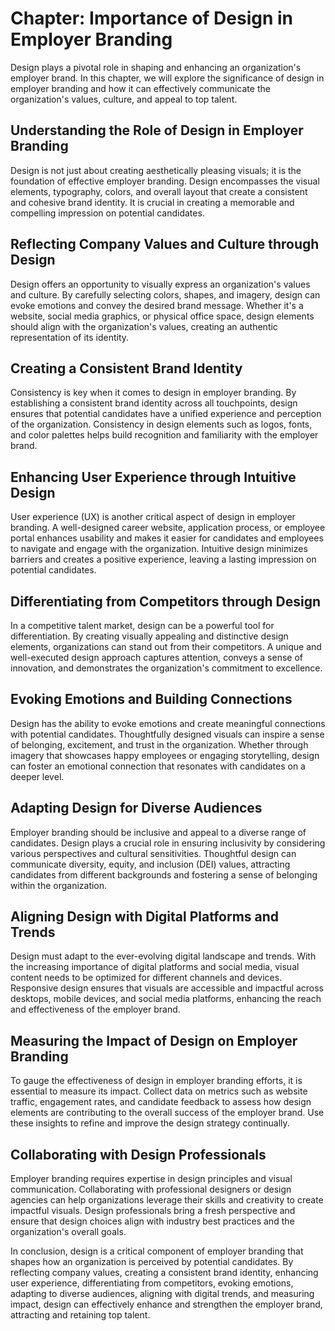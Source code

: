 Chapter: Importance of Design in Employer Branding
==================================================

Design plays a pivotal role in shaping and enhancing an organization's employer brand. In this chapter, we will explore the significance of design in employer branding and how it can effectively communicate the organization's values, culture, and appeal to top talent.

Understanding the Role of Design in Employer Branding
-----------------------------------------------------

Design is not just about creating aesthetically pleasing visuals; it is the foundation of effective employer branding. Design encompasses the visual elements, typography, colors, and overall layout that create a consistent and cohesive brand identity. It is crucial in creating a memorable and compelling impression on potential candidates.

Reflecting Company Values and Culture through Design
----------------------------------------------------

Design offers an opportunity to visually express an organization's values and culture. By carefully selecting colors, shapes, and imagery, design can evoke emotions and convey the desired brand message. Whether it's a website, social media graphics, or physical office space, design elements should align with the organization's values, creating an authentic representation of its identity.

Creating a Consistent Brand Identity
------------------------------------

Consistency is key when it comes to design in employer branding. By establishing a consistent brand identity across all touchpoints, design ensures that potential candidates have a unified experience and perception of the organization. Consistency in design elements such as logos, fonts, and color palettes helps build recognition and familiarity with the employer brand.

Enhancing User Experience through Intuitive Design
--------------------------------------------------

User experience (UX) is another critical aspect of design in employer branding. A well-designed career website, application process, or employee portal enhances usability and makes it easier for candidates and employees to navigate and engage with the organization. Intuitive design minimizes barriers and creates a positive experience, leaving a lasting impression on potential candidates.

Differentiating from Competitors through Design
-----------------------------------------------

In a competitive talent market, design can be a powerful tool for differentiation. By creating visually appealing and distinctive design elements, organizations can stand out from their competitors. A unique and well-executed design approach captures attention, conveys a sense of innovation, and demonstrates the organization's commitment to excellence.

Evoking Emotions and Building Connections
-----------------------------------------

Design has the ability to evoke emotions and create meaningful connections with potential candidates. Thoughtfully designed visuals can inspire a sense of belonging, excitement, and trust in the organization. Whether through imagery that showcases happy employees or engaging storytelling, design can foster an emotional connection that resonates with candidates on a deeper level.

Adapting Design for Diverse Audiences
-------------------------------------

Employer branding should be inclusive and appeal to a diverse range of candidates. Design plays a crucial role in ensuring inclusivity by considering various perspectives and cultural sensitivities. Thoughtful design can communicate diversity, equity, and inclusion (DEI) values, attracting candidates from different backgrounds and fostering a sense of belonging within the organization.

Aligning Design with Digital Platforms and Trends
-------------------------------------------------

Design must adapt to the ever-evolving digital landscape and trends. With the increasing importance of digital platforms and social media, visual content needs to be optimized for different channels and devices. Responsive design ensures that visuals are accessible and impactful across desktops, mobile devices, and social media platforms, enhancing the reach and effectiveness of the employer brand.

Measuring the Impact of Design on Employer Branding
---------------------------------------------------

To gauge the effectiveness of design in employer branding efforts, it is essential to measure its impact. Collect data on metrics such as website traffic, engagement rates, and candidate feedback to assess how design elements are contributing to the overall success of the employer brand. Use these insights to refine and improve the design strategy continually.

Collaborating with Design Professionals
---------------------------------------

Employer branding requires expertise in design principles and visual communication. Collaborating with professional designers or design agencies can help organizations leverage their skills and creativity to create impactful visuals. Design professionals bring a fresh perspective and ensure that design choices align with industry best practices and the organization's overall goals.

In conclusion, design is a critical component of employer branding that shapes how an organization is perceived by potential candidates. By reflecting company values, creating a consistent brand identity, enhancing user experience, differentiating from competitors, evoking emotions, adapting to diverse audiences, aligning with digital trends, and measuring impact, design can effectively enhance and strengthen the employer brand, attracting and retaining top talent.
